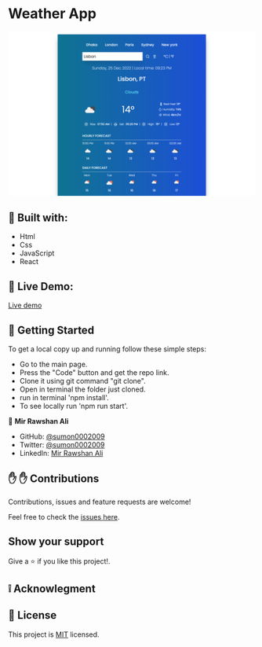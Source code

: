 # Weather App



![screenshots](./screenshot.png)

## :hammer: Built with:

- Html
- Css
- JavaScript
- React

## :red_circle: Live Demo:

[Live demo]()

## :construction_worker: Getting Started

To get a local copy up and running follow these simple steps:

- Go to the main page.
- Press the "Code" button and get the repo link.
- Clone it using git command "git clone".
- Open in terminal the folder just cloned.
- run in terminal 'npm install'.
- To see locally run 'npm run start'.

👤 **Mir Rawshan Ali**

- GitHub: [@sumon0002009](https://github.com/sumon0002001)
- Twitter: [@sumon0002009](https://twitter.com/Sumon0002009)
- LinkedIn: [Mir Rawshan Ali](https://www.linkedin.com/in/mir-rawshan-ali/)



## :raised_hand: :raised_hand: Contributions

Contributions, issues and feature requests are welcome!

Feel free to check the [issues here]().

## Show your support

Give a :star: if you like this project!.

## :grey_exclamation: Acknowlegment


## :memo: License

This project is [MIT](LICENSE) licensed.
